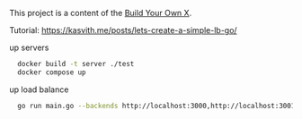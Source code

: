 This project is a content of the [Build Your Own X](https://github.com/codecrafters-io/build-your-own-x).

Tutorial: https://kasvith.me/posts/lets-create-a-simple-lb-go/

up servers
```bash
  docker build -t server ./test
  docker compose up
```

up load balance
```bash
  go run main.go --backends http://localhost:3000,http://localhost:3001,http://localhost:3002 --port 8080
```